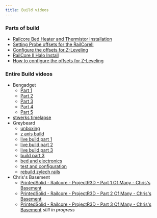 ```yaml
---
title: Build videos
---
```


### Parts of build

 * [Railcore Bed Heater and Thermistor installation](https://www.youtube.com/watch?v=g_x9JUW02aA)
 * [Setting Probe offsets for the RailCoreII](https://www.youtube.com/watch?v=bGOpKtG6eWc) 
 * [Configure the offsets for Z-Leveling](https://www.youtube.com/watch?v=qeFGLb8Gf6U)
 * [RailCore II Halo Install](https://www.youtube.com/watch?v=9udGI_555m0)
 * [How to configure the offsets for Z-Leveling](https://www.youtube.com/watch?v=qeFGLb8Gf6U)

### Entire Build videos
* Bengadget
  * [Part 1](https://www.youtube.com/watch?v=Ghtefw_6oyc)
  * [Part 2](https://www.youtube.com/watch?v=oz7WfpGCz1Y)
  * [Part 3](https://www.youtube.com/watch?v=B_3ZVqZVEl0)
  * [Part 4](https://www.youtube.com/watch?v=1Mvz7LZ5GGg)
  * [Part 5](https://www.youtube.com/watch?v=-rhgRnJ0iwk)
* [stwerks timelapse](https://www.youtube.com/watch?v=kIuY_h2I_4Q)
* Greybeard
   * [unboxing](https://www.youtube.com/watch?v=HUBBb8WHJRM)
   * [z axis build](https://www.youtube.com/watch?v=kFqO3lkFea4) 
   * [live build part 1](https://www.youtube.com/watch?v=rK_BJqYiGoo)
   * [live build part 2](https://www.youtube.com/watch?v=pu2B-M_c6VU)
   * [live build part 3](https://www.youtube.com/watch?v=Udko3NbFcCc)
   * [build part 3](https://www.youtube.com/watch?v=835s0i_wojY)
   * [bed and electronics](https://www.youtube.com/watch?v=z696rsbmims)
   * [test and configuration](https://www.youtube.com/watch?v=DXMKiwsfHcM)
   * [rebuild zylech rails](https://www.youtube.com/watch?v=EGD0oWCHK00)
 * Chris's Basement
   * [PrintedSolid - Railcore - ProjectR3D - Part 1 Of Many - Chris's Basement](https://www.youtube.com/watch?v=YO-rBDPIUYg)
   * [PrintedSolid - Railcore - ProjectR3D - Part 2 Of Many - Chris's Basement](https://www.youtube.com/watch?v=T9lPmv_-RhI)
   * [PrintedSolid - Railcore - ProjectR3D - Part 3 Of Many - Chris's Basement](https://www.youtube.com/watch?v=-aE3d40gows) *still in progress*
